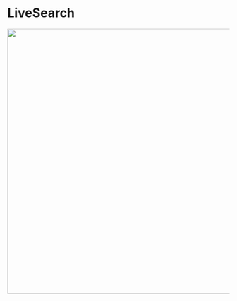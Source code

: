 # LiveSearch

<img src="https://media.giphy.com/media/0dOgFAIPsNgBXMqwtx/giphy.gif" width="1000" height="600" />
